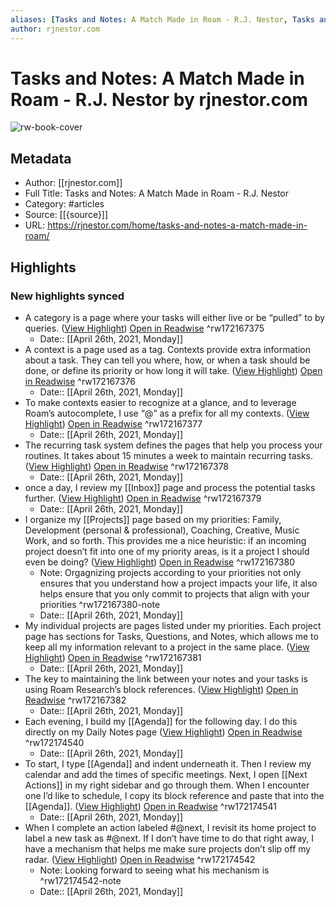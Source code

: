 ```yaml
---
aliases: [Tasks and Notes: A Match Made in Roam - R.J. Nestor, Tasks and Notes: A Match Made in Roam - R.J. Nestor]
author: rjnestor.com
---
```

# Tasks and Notes: A Match Made in Roam - R.J. Nestor by rjnestor.com

![rw-book-cover](https://readwise-assets.s3.amazonaws.com/static/images/article3.5c705a01b476.png)

## Metadata
- Author: [[rjnestor.com]]
- Full Title: Tasks and Notes: A Match Made in Roam - R.J. Nestor
- Category: #articles
- Source: [[{source}]]
- URL: https://rjnestor.com/home/tasks-and-notes-a-match-made-in-roam/

## Highlights
### New highlights synced
- A category is a page where your tasks will either live or be “pulled” to by queries. ([View Highlight](https://instapaper.com/read/1347663296/16207484)) [Open in Readwise](https://readwise.io/open/172167375) ^rw172167375
    - Date:: [[April 26th, 2021, Monday]]
- A context is a page used as a tag. Contexts provide extra information about a task. They can tell you where, how, or when a task should be done, or define its priority or how long it will take. ([View Highlight](https://instapaper.com/read/1347663296/16207492)) [Open in Readwise](https://readwise.io/open/172167376) ^rw172167376
    - Date:: [[April 26th, 2021, Monday]]
- To make contexts easier to recognize at a glance, and to leverage Roam’s autocomplete, I use “@” as a prefix for all my contexts. ([View Highlight](https://instapaper.com/read/1347663296/16207496)) [Open in Readwise](https://readwise.io/open/172167377) ^rw172167377
    - Date:: [[April 26th, 2021, Monday]]
- The recurring task system defines the pages that help you process your routines. It takes about 15 minutes a week to maintain recurring tasks. ([View Highlight](https://instapaper.com/read/1347663296/16207501)) [Open in Readwise](https://readwise.io/open/172167378) ^rw172167378
    - Date:: [[April 26th, 2021, Monday]]
- once a day, I review my [[Inbox]] page and process the potential tasks further. ([View Highlight](https://instapaper.com/read/1347663296/16207508)) [Open in Readwise](https://readwise.io/open/172167379) ^rw172167379
    - Date:: [[April 26th, 2021, Monday]]
- I organize my [[Projects]] page based on my priorities: Family, Development (personal & professional), Coaching, Creative, Music Work, and so forth. This provides me a nice heuristic: if an incoming project doesn’t fit into one of my priority areas, is it a project I should even be doing? ([View Highlight](https://instapaper.com/read/1347663296/16207545)) [Open in Readwise](https://readwise.io/open/172167380) ^rw172167380
    - Note: Orgagnizing projects according to your priorities not only ensures that you understand how a project impacts your life, it also helps ensure that you only commit to projects that align with your priorities ^rw172167380-note
    - Date:: [[April 26th, 2021, Monday]]
- My individual projects are pages listed under my priorities. Each project page has sections for Tasks, Questions, and Notes, which allows me to keep all my information relevant to a project in the same place. ([View Highlight](https://instapaper.com/read/1347663296/16207549)) [Open in Readwise](https://readwise.io/open/172167381) ^rw172167381
    - Date:: [[April 26th, 2021, Monday]]
- The key to maintaining the link between your notes and your tasks is using Roam Research’s block references. ([View Highlight](https://instapaper.com/read/1347663296/16207562)) [Open in Readwise](https://readwise.io/open/172167382) ^rw172167382
    - Date:: [[April 26th, 2021, Monday]]
- Each evening, I build my [[Agenda]] for the following day. I do this directly on my Daily Notes page ([View Highlight](https://instapaper.com/read/1347663296/16207664)) [Open in Readwise](https://readwise.io/open/172174540) ^rw172174540
    - Date:: [[April 26th, 2021, Monday]]
- To start, I type [[Agenda]] and indent underneath it. Then I review my calendar and add the times of specific meetings.
  Next, I open [[Next Actions]] in my right sidebar and go through them. When I encounter one I’d like to schedule, I copy its block reference and paste that into the [[Agenda]]. ([View Highlight](https://instapaper.com/read/1347663296/16207665)) [Open in Readwise](https://readwise.io/open/172174541) ^rw172174541
    - Date:: [[April 26th, 2021, Monday]]
- When I complete an action labeled #@next, I revisit its home project to label a new task as #@next. If I don’t have time to do that right away, I have a mechanism that helps me make sure projects don’t slip off my radar. ([View Highlight](https://instapaper.com/read/1347663296/16207674)) [Open in Readwise](https://readwise.io/open/172174542) ^rw172174542
    - Note: Looking forward to seeing what his mechanism is ^rw172174542-note
    - Date:: [[April 26th, 2021, Monday]]
